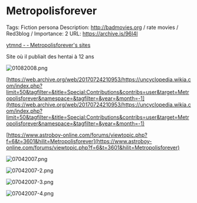 # Metropolisforever

Tags: Fiction persona
Description: http://badmovies.org / rate movies / Red3blog / 
Importance: 2
URL: https://archive.is/96I4I

[ytmnd -  ‑ Metropolisforever's sites](https://ytmnd.com/users/Metropolisforever/sites)

Site où il publiait des hentai à 12 ans

![01082008.png](Metropolisforever%2053f4343c560547ab9f324ad0544d3abb/01082008.png)

[https://web.archive.org/web/20170724210953/https://uncyclopedia.wikia.com/index.php?limit=50&tagfilter=&title=Special:Contributions&contribs=user&target=Metropolisforever&namespace=&tagfilter=&year=&month=-1](https://web.archive.org/web/20170724210953/https://uncyclopedia.wikia.com/index.php?limit=50&tagfilter=&title=Special:Contributions&contribs=user&target=Metropolisforever&namespace=&tagfilter=&year=&month=-1)

[https://www.astroboy-online.com/forums/viewtopic.php?f=6&t=3601&hilit=Metropolisforever](https://www.astroboy-online.com/forums/viewtopic.php?f=6&t=3601&hilit=Metropolisforever)

![07042007.png](Metropolisforever%2053f4343c560547ab9f324ad0544d3abb/07042007.png)

![07042007-2.png](Metropolisforever%2053f4343c560547ab9f324ad0544d3abb/07042007-2.png)

![07042007-3.png](Metropolisforever%2053f4343c560547ab9f324ad0544d3abb/07042007-3.png)

![07042007-4.png](Metropolisforever%2053f4343c560547ab9f324ad0544d3abb/07042007-4.png)